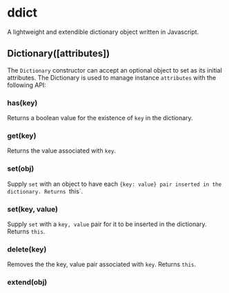 ddict
=====

A lightweight and extendible dictionary object written in Javascript.

Dictionary([attributes])
---
The `Dictionary` constructor can accept an optional object to set as its initial attributes. The Dictionary is used to manage instance `attributes` with the following API:

### has(key)
  Returns a boolean value for the existence of `key` in the dictionary.
  
### get(key)
  Returns the value associated with `key`.
  
### set(obj) 
  Supply `set` with an object to have each `{key: value} pair inserted in the dictionary. Returns `this`.
  
### set(key, value)
  Supply `set` with a `key, value` pair for it to be inserted in the dictionary. Returns `this`.
  
### delete(key)
  Removes the the key, value pair associated with `key`. Returns `this`.
	
### extend(obj)
